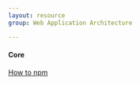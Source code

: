 ```yaml
---
layout: resource
group: Web Application Architecture

---
```

<!-- General resources go here -->

#### Core

[How to npm](https://github.com/workshopper/how-to-npm)

<!-- #### Intermediate -->

<!-- #### Advanced -->

<!-- #### Jedi -->
